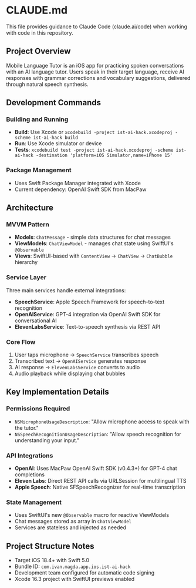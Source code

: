 # CLAUDE.md

This file provides guidance to Claude Code (claude.ai/code) when working with code in this repository.

## Project Overview

Mobile Language Tutor is an iOS app for practicing spoken conversations with an AI language tutor. Users speak in their target language, receive AI responses with grammar corrections and vocabulary suggestions, delivered through natural speech synthesis.

## Development Commands

### Building and Running
- **Build**: Use Xcode or `xcodebuild -project ist-ai-hack.xcodeproj -scheme ist-ai-hack build`
- **Run**: Use Xcode simulator or device
- **Tests**: `xcodebuild test -project ist-ai-hack.xcodeproj -scheme ist-ai-hack -destination 'platform=iOS Simulator,name=iPhone 15'`

### Package Management
- Uses Swift Package Manager integrated with Xcode
- Current dependency: OpenAI Swift SDK from MacPaw

## Architecture

### MVVM Pattern
- **Models**: `ChatMessage` - simple data structures for chat messages
- **ViewModels**: `ChatViewModel` - manages chat state using SwiftUI's `@Observable`
- **Views**: SwiftUI-based with `ContentView` → `ChatView` → `ChatBubble` hierarchy

### Service Layer
Three main services handle external integrations:
- **SpeechService**: Apple Speech Framework for speech-to-text recognition
- **OpenAIService**: GPT-4 integration via OpenAI Swift SDK for conversational AI
- **ElevenLabsService**: Text-to-speech synthesis via REST API

### Core Flow
1. User taps microphone → `SpeechService` transcribes speech
2. Transcribed text → `OpenAIService` generates response 
3. AI response → `ElevenLabsService` converts to audio
4. Audio playback while displaying chat bubbles

## Key Implementation Details

### Permissions Required
- `NSMicrophoneUsageDescription`: "Allow microphone access to speak with the tutor."
- `NSSpeechRecognitionUsageDescription`: "Allow speech recognition for understanding your input."

### API Integrations
- **OpenAI**: Uses MacPaw OpenAI Swift SDK (v0.4.3+) for GPT-4 chat completions
- **Eleven Labs**: Direct REST API calls via URLSession for multilingual TTS
- **Apple Speech**: Native SFSpeechRecognizer for real-time transcription

### State Management
- Uses SwiftUI's new `@Observable` macro for reactive ViewModels
- Chat messages stored as array in `ChatViewModel`
- Services are stateless and injected as needed

## Project Structure Notes

- Target iOS 18.4+ with Swift 5.0
- Bundle ID: `com.ivan.magda.app.ios.ist-ai-hack`
- Development team configured for automatic code signing
- Xcode 16.3 project with SwiftUI previews enabled